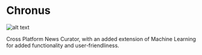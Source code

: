 # Chronus
![alt text](https://image.ibb.co/kh2Qz6/iconbeta.png)


Cross Platform News Curator, with an added extension of Machine Learning for added functionality and user-friendliness.

